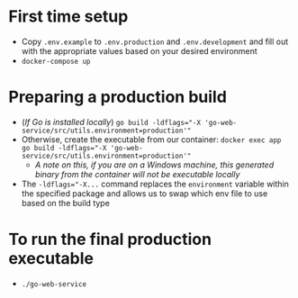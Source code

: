 # First time setup
- Copy `.env.example` to `.env.production` and `.env.development` and fill out with the appropriate values based on your desired environment
- `docker-compose up`

# Preparing a production build
- (_If Go is installed locally_) `go build -ldflags="-X 'go-web-service/src/utils.environment=production'"`
- Otherwise, create the executable from our container: `docker exec app go build -ldflags="-X 'go-web-service/src/utils.environment=production'"`
  - _A note on this, if you are on a Windows machine, this generated binary from the container will not be executable locally_
- The `-ldflags="-X...` command replaces the `environment` variable within the specified package and allows us to swap which env file to use based on the build type

# To run the final production executable
- `./go-web-service`
